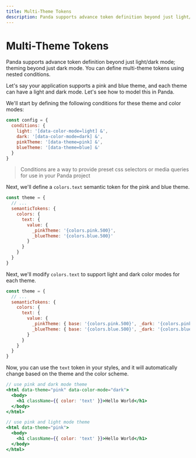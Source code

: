 ```yaml
---
title: Multi-Theme Tokens
description: Panda supports advance token definition beyond just light/dark mode; theming beyond just dark mode. You can define multi-theme tokens using nested conditions.
---
```


# Multi-Theme Tokens

Panda supports advance token definition beyond just light/dark mode; theming beyond just dark mode. You can define
multi-theme tokens using nested conditions.

Let's say your application supports a pink and blue theme, and each theme can have a light and dark mode. Let's see how
to model this in Panda.

We'll start by defining the following conditions for these theme and color modes:

```js
const config = {
  conditions: {
    light: '[data-color-mode=light] &',
    dark: '[data-color-mode=dark] &',
    pinkTheme: '[data-theme=pink] &',
    blueTheme: '[data-theme=blue] &'
  }
}
```

> Conditions are a way to provide preset css selectors or media queries for use in your Panda project

Next, we'll define a `colors.text` semantic token for the pink and blue theme.

```js
const theme = {
  // ...
  semanticTokens: {
    colors: {
      text: {
        value: {
          _pinkTheme: '{colors.pink.500}',
          _blueTheme: '{colors.blue.500}'
        }
      }
    }
  }
}
```

Next, we'll modify `colors.text` to support light and dark color modes for each theme.

```js
const theme = {
  // ...
  semanticTokens: {
    colors: {
      text: {
        value: {
          _pinkTheme: { base: '{colors.pink.500}', _dark: '{colors.pink.300}' },
          _blueTheme: { base: '{colors.blue.500}', _dark: '{colors.blue.300}' }
        }
      }
    }
  }
}
```

Now, you can use the `text` token in your styles, and it will automatically change based on the theme and the color
scheme.

```jsx
// use pink and dark mode theme
<html data-theme="pink" data-color-mode="dark">
  <body>
    <h1 className={{ color: 'text' }}>Hello World</h1>
  </body>
</html>

// use pink and light mode theme
<html data-theme="pink">
  <body>
    <h1 className={{ color: 'text' }}>Hello World</h1>
  </body>
</html>
```
